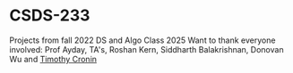 # CSDS-233
Projects from fall 2022 DS and Algo Class 2025
Want to thank everyone involved: Prof Ayday, TA's, Roshan Kern, Siddharth Balakrishnan, Donovan Wu and [Timothy Cronin](https://www.timothycronin.com)
